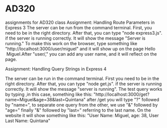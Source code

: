 # AD320
assignments for AD320 class
Assignment: Handling Route Parameters in Express 3 The server can be run from the command terminal. First, you need to be in the right directory. After that, you can type "node express3.js". if the server is running correctly. It will show the message "Server is running." To make this work on the browser, type something like "http://localhost:3000/user/miguel" and it will show up on the page Hello  Miguel.After "user/," you can add any user name, and it will reflect on the page.





Assignment: Handling Query Strings in Express 4


The server can be run in the command terminal. First you need to be in the right directory. After that, you can type "node get.js". if the server is running correctly.
It will show the message "server is running".
The test query works by typing ,in this case,  something like this: "http://localhost:3000/get?name=Miguel&age=38&last=Quintana"
after /get you will type "?" followed by "name=", to separate one query from the other, we use "&" followed by "age=" finally "&" followed by
"last=" referring to the last name. On the website it will show something like this: "User Name: Miguel, age: 38, User Last Name: Quintana"


